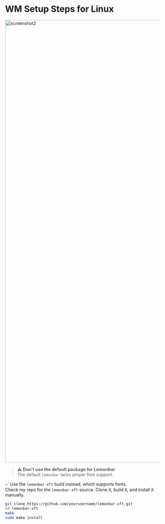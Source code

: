 # WM Setup Steps for Linux

<img width="2560" height="1440" alt="screenshot2" src="https://github.com/user-attachments/assets/0e427df0-d778-408d-8a73-4896d363240e" />

> ⚠️ **Don't use the default package for Lemonbar**  
The default `lemonbar` lacks proper font support.

✅ Use the `lemonbar-xft` build instead, which supports fonts.  
Check my repo for the `lemonbar-xft` source. Clone it, build it, and install it manually.

```bash
git clone https://github.com/yourusername/lemonbar-xft.git
cd lemonbar-xft
make
sudo make install

